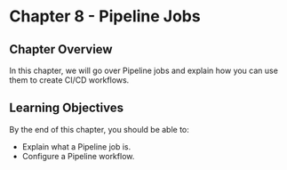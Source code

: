 # Chapter 8 - Pipeline Jobs

## Chapter Overview
In this chapter, we will go over Pipeline jobs and explain how you can use them to create CI/CD workflows.

## Learning Objectives
By the end of this chapter, you should be able to:

* Explain what a Pipeline job is.
* Configure a Pipeline workflow.
